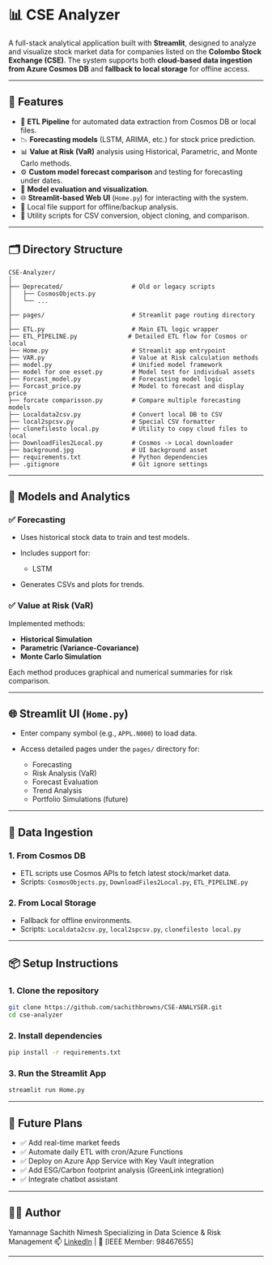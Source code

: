 # 📊 CSE Analyzer

A full-stack analytical application built with **Streamlit**, designed to analyze and visualize stock market data for companies listed on the **Colombo Stock Exchange (CSE)**. The system supports both **cloud-based data ingestion from Azure Cosmos DB** and **fallback to local storage** for offline access.

---

## 🚀 Features

* 🔁 **ETL Pipeline** for automated data extraction from Cosmos DB or local files.
* 📉 **Forecasting models** (LSTM, ARIMA, etc.) for stock price prediction.
* 📊 **Value at Risk (VaR)** analysis using Historical, Parametric, and Monte Carlo methods.
* ⚙️ **Custom model forecast comparison** and testing for forecasting under dates.
* 🧠 **Model evaluation and visualization**.
* 🌐 **Streamlit-based Web UI** (`Home.py`) for interacting with the system.
* 💾 Local file support for offline/backup analysis.
* 🧹 Utility scripts for CSV conversion, object cloning, and comparison.

---

## 🗂️ Directory Structure

```
CSE-Analyzer/
│
├── Deprecated/                   # Old or legacy scripts
│   ├── CosmosObjects.py
│   └── ...
│
├── pages/                        # Streamlit page routing directory
│
├── ETL.py                        # Main ETL logic wrapper
├── ETL_PIPELINE.py              # Detailed ETL flow for Cosmos or local
├── Home.py                       # Streamlit app entrypoint
├── VAR.py                        # Value at Risk calculation methods
├── model.py                      # Unified model framework
├── model for one esset.py        # Model test for individual assets
├── Forcast_model.py              # Forecasting model logic
├── Forcast_price.py              # Model to forecast and display price
├── forcate comparisson.py        # Compare multiple forecasting models
├── Localdata2csv.py              # Convert local DB to CSV
├── local2spcsv.py                # Special CSV formatter
├── clonefilesto local.py         # Utility to copy cloud files to local
├── DownloadFiles2Local.py        # Cosmos -> Local downloader
├── background.jpg                # UI background asset
├── requirements.txt              # Python dependencies
├── .gitignore                    # Git ignore settings
```

---

## 🧪 Models and Analytics

### ✅ Forecasting

* Uses historical stock data to train and test models.
* Includes support for:

  * LSTM
    
* Generates CSVs and plots for trends.

### ✅ Value at Risk (VaR)

Implemented methods:

* **Historical Simulation**
* **Parametric (Variance-Covariance)**
* **Monte Carlo Simulation**

Each method produces graphical and numerical summaries for risk comparison.

---

## 🌐 Streamlit UI (`Home.py`)

* Enter company symbol (e.g., `APPL.N000`) to load data.
* Access detailed pages under the `pages/` directory for:

  * Forecasting
  * Risk Analysis (VaR)
  * Forecast Evaluation
  * Trend Analysis
  * Portfolio Simulations (future)

---

## 🔌 Data Ingestion

### 1. From Cosmos DB

* ETL scripts use Cosmos APIs to fetch latest stock/market data.
* Scripts: `CosmosObjects.py`, `DownloadFiles2Local.py`, `ETL_PIPELINE.py`

### 2. From Local Storage

* Fallback for offline environments.
* Scripts: `Localdata2csv.py`, `local2spcsv.py`, `clonefilesto local.py`

---

## 📦 Setup Instructions

### 1. Clone the repository

```bash
git clone https://github.com/sachithbrowns/CSE-ANALYSER.git
cd cse-analyzer
```

### 2. Install dependencies

```bash
pip install -r requirements.txt
```

### 3. Run the Streamlit App

```bash
streamlit run Home.py
```

---

## 📌 Future Plans

* ✅ Add real-time market feeds
* ✅ Automate daily ETL with cron/Azure Functions
* ✅ Deploy on Azure App Service with Key Vault integration
* ✅ Add ESG/Carbon footprint analysis (GreenLink integration)
* ✅ Integrate chatbot assistant

---

## 👨‍💻 Author

Yamannage Sachith Nimesh
Specializing in Data Science & Risk Management
📫 [LinkedIn](www.linkedin.com/in/sachith-y-29a336175) | 🌱 \[IEEE Member: 98467655]

---
